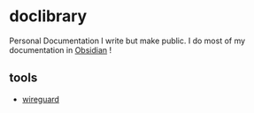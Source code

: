 # doclibrary
Personal Documentation I write but make public. I do most of my documentation in [Obsidian](https://obsidian.md/) !

## tools
- [wireguard](https://github.com/barkwoofdog/doclibrary/blob/main/tools/wireguard.md)
